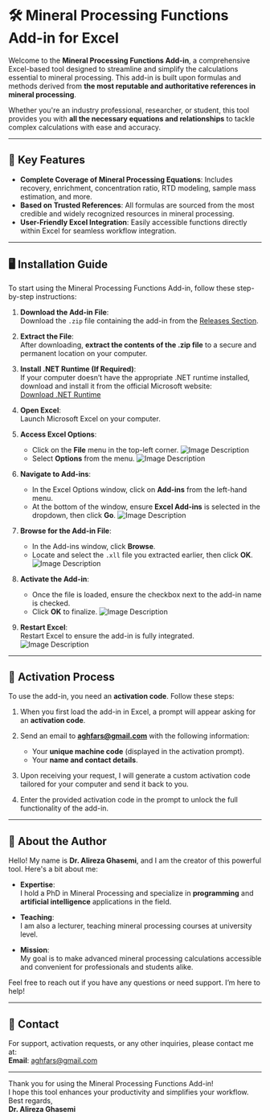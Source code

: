 # 🛠️ Mineral Processing Functions Add-in for Excel

Welcome to the **Mineral Processing Functions Add-in**, a comprehensive Excel-based tool designed to streamline and simplify the calculations essential to mineral processing. This add-in is built upon formulas and methods derived from **the most reputable and authoritative references in mineral processing**. 

Whether you're an industry professional, researcher, or student, this tool provides you with **all the necessary equations and relationships** to tackle complex calculations with ease and accuracy.

---

## 🎯 Key Features
- **Complete Coverage of Mineral Processing Equations**: Includes recovery, enrichment, concentration ratio, RTD modeling, sample mass estimation, and more.
- **Based on Trusted References**: All formulas are sourced from the most credible and widely recognized resources in mineral processing.
- **User-Friendly Excel Integration**: Easily accessible functions directly within Excel for seamless workflow integration.

---

## 🖥️ Installation Guide
To start using the Mineral Processing Functions Add-in, follow these step-by-step instructions:

1. **Download the Add-in File**:  
   Download the `.zip` file containing the add-in from the [Releases Section](https://github.com/Dr-Alireza-Ghasemi/mineral-processing-functions/releases).

2. **Extract the File**:  
   After downloading, **extract the contents of the .zip file** to a secure and permanent location on your computer.

3. **Install .NET Runtime (If Required)**:  
   If your computer doesn’t have the appropriate .NET runtime installed, download and install it from the official Microsoft website:  
   [Download .NET Runtime](https://dotnet.microsoft.com/en-us/download/dotnet/thank-you/runtime-desktop-6.0.36-windows-x64-installer)

4. **Open Excel**:  
   Launch Microsoft Excel on your computer.

5. **Access Excel Options**:  
   - Click on the **File** menu in the top-left corner.
  ![Image Description](https://raw.githubusercontent.com/Dr-Alireza-Ghasemi/mineral-processing-functions/main/images/1.jpg)
   - Select **Options** from the menu.
   ![Image Description](https://raw.githubusercontent.com/Dr-Alireza-Ghasemi/mineral-processing-functions/main/images/2.jpg)

7. **Navigate to Add-ins**:  
   - In the Excel Options window, click on **Add-ins** from the left-hand menu.  
   - At the bottom of the window, ensure **Excel Add-ins** is selected in the dropdown, then click **Go**.
   ![Image Description](https://raw.githubusercontent.com/Dr-Alireza-Ghasemi/mineral-processing-functions/main/images/3.jpg)

8. **Browse for the Add-in File**:  
   - In the Add-ins window, click **Browse**.  
   - Locate and select the `.xll` file you extracted earlier, then click **OK**.
  ![Image Description](https://raw.githubusercontent.com/Dr-Alireza-Ghasemi/mineral-processing-functions/main/images/4.jpg)

9. **Activate the Add-in**:  
   - Once the file is loaded, ensure the checkbox next to the add-in name is checked.  
   - Click **OK** to finalize.
   ![Image Description](https://raw.githubusercontent.com/Dr-Alireza-Ghasemi/mineral-processing-functions/main/images/5.jpg)

10. **Restart Excel**:  
   Restart Excel to ensure the add-in is fully integrated.
![Image Description](https://raw.githubusercontent.com/Dr-Alireza-Ghasemi/mineral-processing-functions/main/images/6.jpg)


---

## 🔑 Activation Process
To use the add-in, you need an **activation code**. Follow these steps:

1. When you first load the add-in in Excel, a prompt will appear asking for an **activation code**.

2. Send an email to **aghfars@gmail.com** with the following information:  
   - Your **unique machine code** (displayed in the activation prompt).  
   - Your **name and contact details**.

3. Upon receiving your request, I will generate a custom activation code tailored for your computer and send it back to you.

4. Enter the provided activation code in the prompt to unlock the full functionality of the add-in.

---

## 🙋 About the Author
Hello! My name is **Dr. Alireza Ghasemi**, and I am the creator of this powerful tool. Here's a bit about me:

- **Expertise**:  
  I hold a PhD in Mineral Processing and specialize in **programming** and **artificial intelligence** applications in the field.

- **Teaching**:  
  I am also a lecturer, teaching mineral processing courses at university level.

- **Mission**:  
  My goal is to make advanced mineral processing calculations accessible and convenient for professionals and students alike.

Feel free to reach out if you have any questions or need support. I’m here to help!

---

## 📧 Contact
For support, activation requests, or any other inquiries, please contact me at:  
**Email**: [aghfars@gmail.com](mailto:aghfars@gmail.com)  

---

Thank you for using the Mineral Processing Functions Add-in!  
I hope this tool enhances your productivity and simplifies your workflow.  
Best regards,  
**Dr. Alireza Ghasemi**
